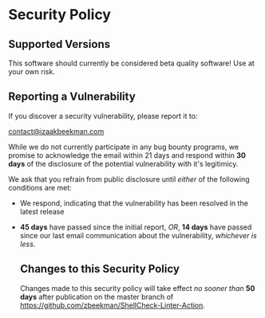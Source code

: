 # Security Policy

## Supported Versions

This software should currently be considered beta quality software! Use at your own risk.

## Reporting a Vulnerability

If you discover a security vulnerability, please report it to:

  contact@izaakbeekman.com

While we do not currently participate in any bug bounty programs, we promise to acknowledge
the email within 21 days and respond within __30 days__ of the disclosure of the potential
vulnerability with it's legitimicy.

We ask that you refrain from public disclosure until *either* of the following conditions are
met:

- We respond, indicating that the vulnerability has been resolved in the latest release
- __45 days__ have passed since the initial report, *OR*, __14 days__ have passed since
  our last email communication about the vulnerability, *whichever is less*.

  ## Changes to this Security Policy

  Changes made to this security policy will take effect *no sooner than* __50 days__ after
  publication on the master branch of https://github.com/zbeekman/ShellCheck-Linter-Action.
